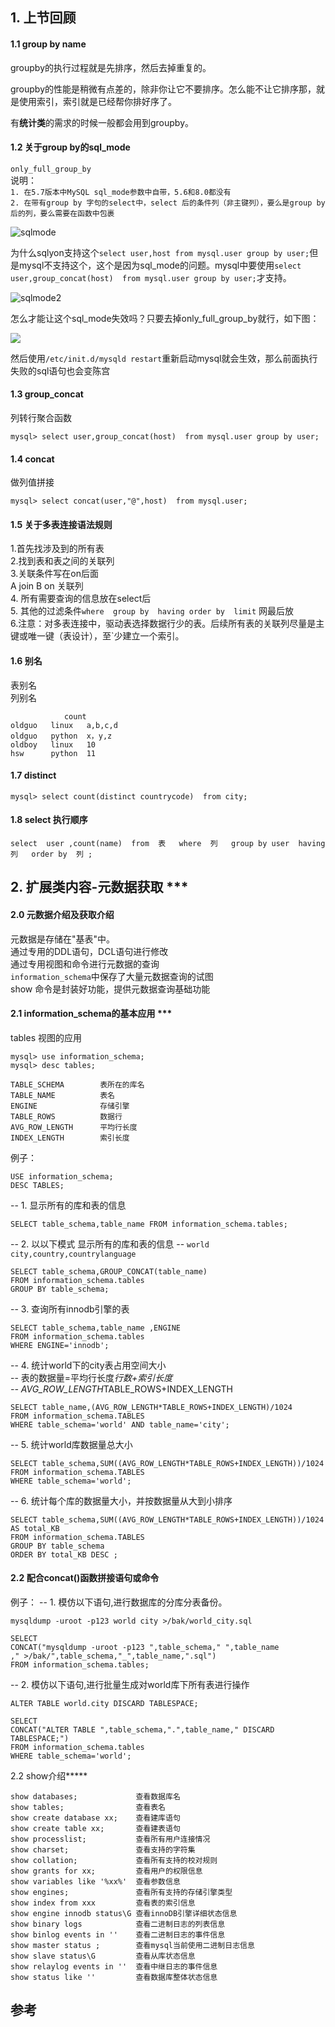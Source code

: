 
## 1. 上节回顾
#### 1.1 group by name 

groupby的执行过程就是先排序，然后去掉重复的。   

groupby的性能是稍微有点差的，除非你让它不要排序。怎么能不让它排序那，就是使用索引，索引就是已经帮你排好序了。    

有**统计类**的需求的时候一般都会用到groupby。    

#### 1.2 关于group by的sql_mode 
`only_full_group_by`    
说明：    
`1. 在5.7版本中MySQL sql_mode参数中自带，5.6和8.0都没有`    
`2. 在带有group by 字句的select中，select 后的条件列（非主键列），要么是group by后的列，要么需要在函数中包裹`     

![sqlmode](https://raw.githubusercontent.com/Christian-health/christian-health.github.io/master/img/groupbysqlmode.jpg) 

为什么sqlyon支持这个`select user,host from mysql.user group by user;`但是mysql不支持这个，这个是因为sql_mode的问题。mysql中要使用`select user,group_concat(host)  from mysql.user group by user;`才支持。

![sqlmode2](https://github.com/Christian-health/christian-health.github.io/blob/master/img/groupbysqlmode2.jpg)

怎么才能让这个sql_mode失效吗？只要去掉only_full_group_by就行，如下图：

![](https://github.com/Christian-health/christian-health.github.io/blob/master/img/mysql%E7%9A%84%E9%85%8D%E7%BD%AE%E6%96%87%E4%BB%B6.jpg?raw=true)

然后使用`/etc/init.d/mysqld restart`重新启动mysql就会生效，那么前面执行失败的sql语句也会变陈宫

#### 1.3  group_concat   
列转行聚合函数  
```mysql
mysql> select user,group_concat(host)  from mysql.user group by user;
```
#### 1.4 concat 
做列值拼接
```mysql
mysql> select concat(user,"@",host)  from mysql.user;
```

#### 1.5 关于多表连接语法规则
1.首先找涉及到的所有表  
2.找到表和表之间的关联列   
3.关联条件写在on后面   
A join B  on 关联列  
4. 所有需要查询的信息放在select后    
5. 其他的过滤条件`where  group by  having order by  limit` 网最后放   
6.注意：对多表连接中，驱动表选择数据行少的表。后续所有表的关联列尽量是主键或唯一键（表设计），至`少建立一个索引。   

#### 1.6 别名
表别名  
列别名  
```
			count
oldguo   linux   a,b,c,d 
oldguo   python  x，y,z 
oldboy   linux   10 
hsw      python  11
```
#### 1.7 distinct
```
mysql> select count(distinct countrycode)  from city;
```
#### 1.8 select 执行顺序
```
select  user ,count(name)  from  表   where  列   group by user  having 列   order by  列 ;
```
## 2. 扩展类内容-元数据获取 ***
#### 2.0 元数据介绍及获取介绍
元数据是存储在"基表"中。  
通过专用的DDL语句，DCL语句进行修改   
通过专用视图和命令进行元数据的查询   
`information_schema`中保存了大量元数据查询的试图  
show 命令是封装好功能，提供元数据查询基础功能   

#### 2.1 information_schema的基本应用 ***
tables 视图的应用  
```
mysql> use information_schema;
mysql> desc tables;
```
```
TABLE_SCHEMA        表所在的库名
TABLE_NAME			表名
ENGINE				存储引擎
TABLE_ROWS			数据行
AVG_ROW_LENGTH		平均行长度
INDEX_LENGTH        索引长度
```

例子：
```
USE information_schema;
DESC TABLES;
```
-- 1. 显示所有的库和表的信息
```mysql
SELECT table_schema,table_name FROM information_schema.tables;
```

-- 2. 以以下模式 显示所有的库和表的信息
-- `world     city,country,countrylanguage`
```
SELECT table_schema,GROUP_CONCAT(table_name) 
FROM information_schema.tables
GROUP BY table_schema;
```
-- 3. 查询所有innodb引擎的表
```
SELECT table_schema,table_name ,ENGINE
FROM information_schema.tables 
WHERE ENGINE='innodb';
```
-- 4. 统计world下的city表占用空间大小  
-- 表的数据量=平均行长度*行数+索引长度   
-- AVG_ROW_LENGTH*TABLE_ROWS+INDEX_LENGTH   
```
SELECT table_name,(AVG_ROW_LENGTH*TABLE_ROWS+INDEX_LENGTH)/1024
FROM information_schema.TABLES
WHERE table_schema='world' AND table_name='city';
```
-- 5. 统计world库数据量总大小
```
SELECT table_schema,SUM((AVG_ROW_LENGTH*TABLE_ROWS+INDEX_LENGTH))/1024
FROM information_schema.TABLES
WHERE table_schema='world';
```
-- 6. 统计每个库的数据量大小，并按数据量从大到小排序
```
SELECT table_schema,SUM((AVG_ROW_LENGTH*TABLE_ROWS+INDEX_LENGTH))/1024 AS total_KB
FROM information_schema.TABLES
GROUP BY table_schema
ORDER BY total_KB DESC ;
```
#### 2.2 配合concat()函数拼接语句或命令
例子：
-- 1. 模仿以下语句,进行数据库的分库分表备份。
```mysql
mysqldump -uroot -p123 world city >/bak/world_city.sql
```

```mysql
SELECT
CONCAT("mysqldump -uroot -p123 ",table_schema," ",table_name
," >/bak/",table_schema,"_",table_name,".sql")
FROM information_schema.tables;
```
-- 2. 模仿以下语句,进行批量生成对world库下所有表进行操作
```mysql
ALTER TABLE world.city DISCARD TABLESPACE;
```
```mysql
SELECT 
CONCAT("ALTER TABLE ",table_schema,".",table_name," DISCARD TABLESPACE;")
FROM information_schema.tables
WHERE table_schema='world';
```

2.2 show介绍***** 
```
show databases;        		查看数据库名
show tables; 		   		查看表名
show create database xx;  	查看建库语句
show create table xx;		查看建表语句
show processlist;			查看所有用户连接情况
show charset;				查看支持的字符集
show collation;				查看所有支持的校对规则
show grants for xx;			查看用户的权限信息
show variables like '%xx%'  查看参数信息
show engines;				查看所有支持的存储引擎类型
show index from xxx			查看表的索引信息
show engine innodb status\G 查看innoDB引擎详细状态信息
show binary logs 			查看二进制日志的列表信息
show binlog events in ''	查看二进制日志的事件信息
show master status ;		查看mysql当前使用二进制日志信息
show slave status\G 		查看从库状态信息
show relaylog events in ''	查看中继日志的事件信息
show status like ''			查看数据库整体状态信息
```















## 参考

